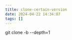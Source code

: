 ```yaml
---
title: clone-certain-version
date: 2024-04-22 14:34:07
tags: []
---
```

git clone <link> -b <tag> --depth=1


